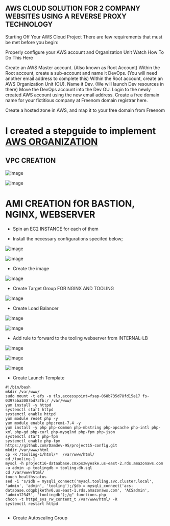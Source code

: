 
## AWS CLOUD SOLUTION FOR 2 COMPANY WEBSITES USING A REVERSE PROXY TECHNOLOGY

Starting Off Your AWS Cloud Project
There are few requirements that must be met before you begin:

Properly configure your AWS account and Organization Unit Watch How To Do This Here

Create an AWS Master account. (Also known as Root Account)
Within the Root account, create a sub-account and name it DevOps. (You will need another email address to complete this)
Within the Root account, create an AWS Organization Unit (OU). Name it Dev. (We will launch Dev resources in there)
Move the DevOps account into the Dev OU.
Login to the newly created AWS account using the new email address.
Create a free domain name for your fictitious company at Freenom domain registrar here.

Create a hosted zone in AWS, and map it to your free domain from Freenom

# I created a stepguide to implement [AWS ORGANIZATION](https://github.com/Damdev-95/aws_projects/blob/main/aws-organization.md)

## VPC CREATION

![image](https://user-images.githubusercontent.com/71001536/170456599-0a515010-92e3-4317-ae0c-023cf3885f10.png)

![image](https://user-images.githubusercontent.com/71001536/170463308-6f6efb20-2b7a-4b10-90e5-af42a0a64345.png)

# AMI CREATION fOR BASTION, NGINX, WEBSERVER

* Spin an EC2 INSTANCE for each of them 

* Install the necessary configurations specifed below;

![image](https://user-images.githubusercontent.com/71001536/170511645-6772de1b-6335-4a09-a535-24a2fb2562d5.png)

![image](https://user-images.githubusercontent.com/71001536/170510118-89101bca-541c-4853-b9c6-8ec04d10deba.png)

* Create the image 

![image](https://user-images.githubusercontent.com/71001536/170514780-6ea385f0-26aa-4311-8ca5-0c53c1309c1d.png)


* Create Target Group FOR NGINX AND TOOLING

![image](https://user-images.githubusercontent.com/71001536/170514345-c072b5df-f6f7-421b-ba37-5ed6f2b1ec65.png)


* Create Load Balancer

![image](https://user-images.githubusercontent.com/71001536/170515893-c2dea4df-9ab2-4305-a752-61f94c791660.png)

![image](https://user-images.githubusercontent.com/71001536/170517184-6440b1c3-523f-47f6-ac31-6a776fe681f5.png)

* Add rule to forward to the tooling webserver from INTERNAL-LB

![image](https://user-images.githubusercontent.com/71001536/170517662-a2053879-3ed4-4f9c-b715-6b8cd43b012d.png)

![image](https://user-images.githubusercontent.com/71001536/170517931-735f484a-1f46-4445-900f-6c4e5bd612ad.png)

![image](https://user-images.githubusercontent.com/71001536/170518234-b4a82ddf-5a79-4531-a546-28bfba724ef5.png)

* Create Launch Template


```
#!/bin/bash
mkdir /var/www/
sudo mount -t efs -o tls,accesspoint=fsap-068b735d78fd15e17 fs-03975ba3087bd73fb:/ /var/www/
yum install -y httpd 
systemctl start httpd
systemctl enable httpd
yum module reset php -y
yum module enable php:remi-7.4 -y
yum install -y php php-common php-mbstring php-opcache php-intl php-xml php-gd php-curl php-mysqlnd php-fpm php-json
systemctl start php-fpm
systemctl enable php-fpm
https://github.com/Damdev-95/project15-config.git
mkdir /var/www/html
cp -R /tooling-1/html/*  /var/www/html/
cd /tooling-1
mysql -h project16-dataabase.cmxpszwyeske.us-east-2.rds.amazonaws.com -u admin -p toolingdb < tooling-db.sql
cd /var/www/html/
touch healthstatus
sed -i "s/$db = mysqli_connect('mysql.tooling.svc.cluster.local', 'admin', 'admin', 'tooling');/$db = mysqli_connect('acs-database.cdqpbjkethv0.us-east-1.rds.amazonaws.com', 'ACSadmin', 'admin12345', 'toolingdb');/g" functions.php
chcon -t httpd_sys_rw_content_t /var/www/html/ -R
systemctl restart httpd


```
* Create Autoscaling Group



